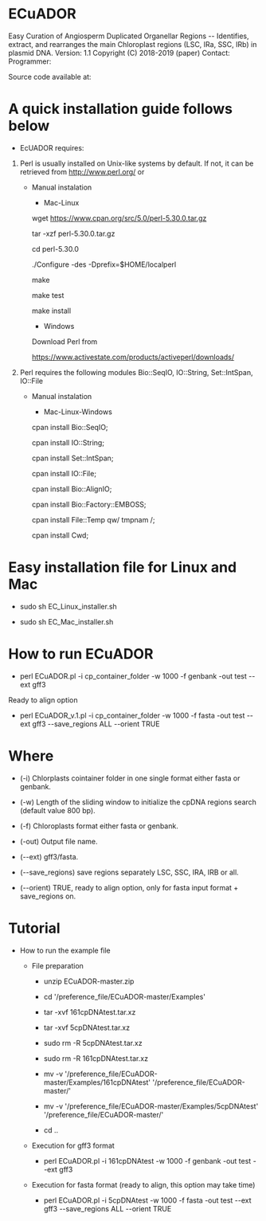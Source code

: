 # ECuADOR
Easy Curation of Angiosperm Duplicated Organellar Regions -- Identifies, extract, and rearranges the main Chloroplast regions (LSC, IRa, SSC, IRb) in plasmid DNA.
Version: 1.1
Copyright (C) 2018-2019 (paper)
Contact: 
Programmer: 

Source code available at: 

# A quick installation guide follows below

* EcUADOR requires:

1. Perl is usually installed on Unix-like systems by default. If not, it can be retrieved from http://www.perl.org/ or


    * Manual instalation

        * Mac-Linux

         wget https://www.cpan.org/src/5.0/perl-5.30.0.tar.gz

         tar -xzf perl-5.30.0.tar.gz

         cd perl-5.30.0
    
         ./Configure -des -Dprefix=$HOME/localperl
     
         make
     
         make test
     
         make install


        * Windows

         Download Perl from

         https://www.activestate.com/products/activeperl/downloads/



2. Perl requires the following modules Bio::SeqIO, IO::String, Set::IntSpan, IO::File

   * Manual instalation
   
      * Mac-Linux-Windows

       cpan install Bio::SeqIO;

       cpan install IO::String;

       cpan install Set::IntSpan;

       cpan install IO::File;

       cpan install Bio::AlignIO;

       cpan install Bio::Factory::EMBOSS;

       cpan install File::Temp qw/ tmpnam /;

       cpan install Cwd;
       

# Easy installation file for Linux and Mac

* sudo sh EC_Linux_installer.sh

* sudo sh EC_Mac_installer.sh


# How to run ECuADOR

* perl ECuADOR.pl -i cp_container_folder -w 1000 -f genbank -out test --ext gff3

Ready to align option

* perl ECuADOR_v.1.pl -i cp_container_folder -w 1000 -f fasta -out test --ext gff3 --save_regions ALL --orient TRUE




# Where

* (-i) Chlorplasts cointainer folder in one single format either fasta or genbank.

* (-w) Length of the sliding window to initialize the cpDNA regions search (default value 800 bp).

* (-f) Chloroplasts format either fasta or genbank.

* (-out) Output file name.

* (--ext) gff3/fasta.

* (--save_regions) save regions separately LSC, SSC, IRA, IRB or all.

* (--orient) TRUE, ready to align option, only for fasta input format + save_regions on.



# Tutorial

* How to run the example file

   * File preparation

      * unzip ECuADOR-master.zip

      * cd '/preference_file/ECuADOR-master/Examples'

      * tar -xvf 161cpDNAtest.tar.xz 
      
      * tar -xvf 5cpDNAtest.tar.xz
      
      * sudo rm -R 5cpDNAtest.tar.xz
      
      * sudo rm -R 161cpDNAtest.tar.xz
      
      * mv -v '/preference_file/ECuADOR-master/Examples/161cpDNAtest' '/preference_file/ECuADOR-master/'
      
      * mv -v '/preference_file/ECuADOR-master/Examples/5cpDNAtest' '/preference_file/ECuADOR-master/'

      * cd ..

   * Execution for gff3 format

     * perl ECuADOR.pl -i 161cpDNAtest -w 1000 -f genbank -out test --ext gff3

   * Execution for fasta format (ready to align, this option may take time)

     * perl ECuADOR.pl -i 5cpDNAtest -w 1000 -f fasta -out test --ext gff3 --save_regions ALL --orient TRUE
